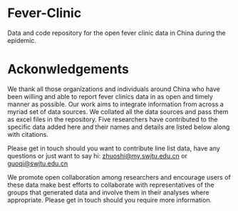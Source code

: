 # Fever-Clinic
Data and code repository for the open fever clinic data in China during the epidemic.
# Ackonwledgements
We thank all those organizations and individuals around China who have been willing and able to report fever clinics data in as open and timely manner as possible. Our work aims to integrate information from across a myriad set of data sources. We collated all the data sources and pass them as excel files in the repository. Five researchers have contributed to the specific data added here and their names and details are listed below along with citations.

Please get in touch should you want to contribute line list data, have any questions or just want to say hi: zhuoshi@my.swjtu.edu.cn or guoqi@swjtu.edu.cn

We promote open collaboration among researchers and encourage users of these data make best efforts to collaborate with representatives of the groups that generated data and involve them in their analyses where appropriate. Please get in touch should you require more information.

